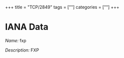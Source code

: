 +++
title = "TCP/2849"
tags = [""]
categories = [""]
+++

# IANA Data

_Name:_ fxp

_Description:_ FXP


